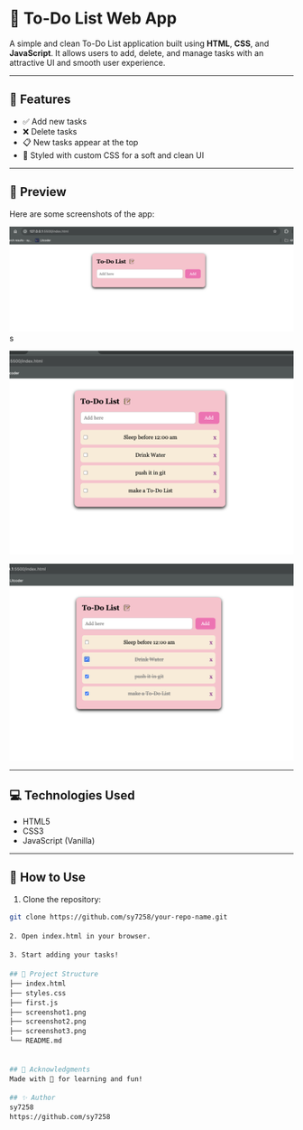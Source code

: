 # 📝 To-Do List Web App

A simple and clean To-Do List application built using **HTML**, **CSS**, and **JavaScript**. It allows users to add, delete, and manage tasks with an attractive UI and smooth user experience.

---

## 🚀 Features

- ✅ Add new tasks  
- ❌ Delete tasks  
- 📋 New tasks appear at the top  
- 🎨 Styled with custom CSS for a soft and clean UI  

---

## 📸 Preview

Here are some screenshots of the app:

![Screenshot 1](screenshot1.png)s

![Screenshot 2](screenshot2.png)

![Screenshot 3](screenshot3.png)


---

## 💻 Technologies Used

- HTML5  
- CSS3  
- JavaScript (Vanilla)

---

## 📂 How to Use

1. Clone the repository:

```bash
git clone https://github.com/sy7258/your-repo-name.git

2. Open index.html in your browser.

3. Start adding your tasks!

## 📌 Project Structure
├── index.html
├── styles.css
├── first.js
├── screenshot1.png  
├── screenshot2.png 
├── screenshot3.png 
└── README.md


## 🙌 Acknowledgments
Made with 💖 for learning and fun!

## ✨ Author
sy7258
https://github.com/sy7258

